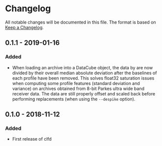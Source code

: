 # Changelog
All notable changes will be documented in this file. The format is based on [Keep a Changelog](https://keepachangelog.com/en/1.0.0/).

## 0.1.1 - 2019-01-16
### Added
- When loading an archive into a DataCube object, the data by are now divided by their overall median absolute deviation after the baselines of each profile have been removed. This solves float32 saturation issues when computing some profile features (standard deviation and variance) on archives obtained from 8-bit Parkes ultra wide band receiver data. The data are still properly offset and scaled back before performing replacements (when using the `--despike` option).

## 0.1.0 - 2018-11-12
### Added
- First release of clfd